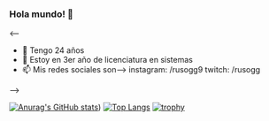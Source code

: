 ### Hola mundo! 👋

<--

- 💬 Tengo 24 años
- 🌱 Estoy en 3er año de licenciatura en sistemas
- 📫 Mis redes sociales son--> instagram: /rusogg9  twitch: /rusogg

-->


[![Anurag's GitHub stats](https://github-readme-stats.vercel.app/api?username=rusogg&show_icons=true&theme=radical)](https://github.com/anuraghazra/github-readme-stats))
[![Top Langs](https://github-readme-stats.vercel.app/api/top-langs/?username=rusogg&layout=compact&show_icons=true&theme=radical)](https://github.com/anuraghazra/github-readme-stats)
[![trophy](https://github-profile-trophy.vercel.app/?username=rusogg&theme=dracula)](https://github.com/ryo-ma/github-profile-trophy)
